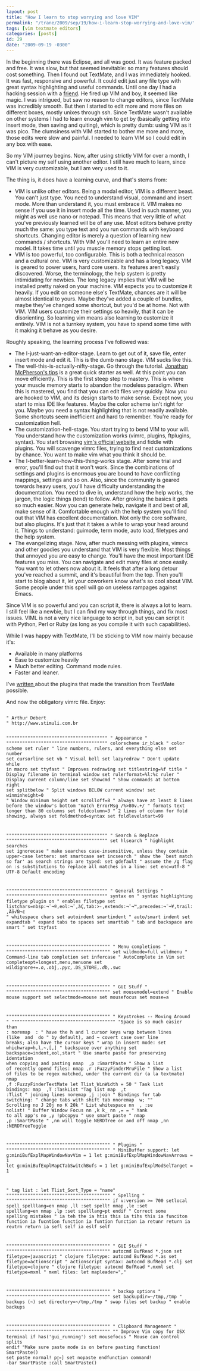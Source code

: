 ```yaml
---
layout: post
title: "How I learn to stop worrying and love VIM"
permalink: "/trane/2009/sep/19/how-i-learn-stop-worrying-and-love-vim/"
tags: [vim textmate editors]
categories: [posts]
id: 29
date: "2009-09-19 -0300"
---
```

In the beginning there was Eclipse, and all was good. It was feature packed and free. It was slow, but that seemed inevitable: so many features should cost something. Then I found out TextMate, and I was immediately hooked. It was fast, responsive and powerful. It could edit just any file type with great syntax highlighting and useful commands. Until one day I had a hacking session with a [friend](http://b1n.org/). He fired up VIM and boy, it seemed like magic. I was intrigued, but saw no reason to change editors, since TextMate was incredibly smooth. But then I started to edit more and more files on different boxes, mostly unixes through ssh. Since TextMate wasn't available on other systems I had to learn enough vim to get by (basically getting into insert mode, then saving and quiting), which is pretty dumb: using VIM as it was pico. The clumsiness with VIM started to bother me more and more, those edits were slow and painful. I needed to learn VIM so I could edit in any box with ease.

So my VIM journey begins. Now, after using strictly VIM for over a month, I can't picture my self using another editor. I still have much to learn, since VIM is very customizable, but I am very used to it. 

The thing is, it does have a learning curve, and that's stems from:

- VIM is unlike other editors. Being a modal editor, VIM is a different beast. You can't just type. You need to understand visual, command and insert mode. More than understand it, you must embrace it. VIM makes no sense if you use it in insert mode all the time. Used in such manner, you might as well use nano or notepad. This means that very little of what you've previously learned will be of any use. Most editors behave pretty much the same: you type text and you run commands with keyboard shortcuts. Changing editor is merely a question of learning new commands / shortcuts. With VIM you'll need to learn an entire new model. It takes time until you muscle memory stops getting lost.
- VIM is too powerful, too configurable. This is both a technical reason and a cultural one. VIM is very customizable and has a long legacy. VIM is geared to power users, hard core users. Its features aren't easily discovered. Worse, the terminology, the help system is pretty intimidating for newbies. The long legacy implies that VIM will be installed pretty naked on your machine. VIM expects you to customize it heavily. If you edit on someone else's TextMate, chances are it will be almost identical to yours. Maybe they've added a couple of bundles, maybe they've changed some shortcut, but you'd be at home. Not with VIM. VIM users customize their settings so heavily, that it can be disorienting. So learning vim means also learning to customize it entirely. VIM is not a turnkey system, you have to spend some time with it making it behave as you desire.

Roughly speaking, the learning process I've followed was:

- The I-just-want-an-editor-stage. Learn to get out of it, save file, enter insert mode and edit it. This is the dumb nano stage. VIM sucks like this.
- The well-this-is-actually-nifty-stage. Go through the tutorial. [ Jonathan McPherson's tips](http://jmcpherson.org/editing.html) is a great quick starter as well. At this point you can move efficiently. This is the first steep step to mastery. This is where your muscle memory starts to abandon the modeless paradigm. When this is mastered, you find that you can edit files very quickly. Now you are hooked to VIM, and its design starts to make sense. Except now, you start to miss IDE like features. Maybe the color scheme isn't right for you. Maybe you need a syntax highlighting that is not readily available. Some shortcuts seem inefficient and hard to remember. You're ready for customization hell. 
- The customization-hell-stage. You start trying to bend VIM to your will. You understand how the customization works (vimrc, plugins, ftplugins, syntax). You start browsing [ vim's official website ](http://www.vim.org) and fiddle with plugins. You will scavenge vimrc files, trying to find neat customizations by chance. You want to make vim what you think it should be.
- The I-better-learn-how-this-thing-works stage. After some trial and error, you'll find out that it won't work. Since the combinations of settings and plugins is enormous you are bound to have conflicting mappings, settings and so on. Also, since the community is geared towards heavy users, you'll have difficulty understanding the documentation. You need to dive in, understand how the help works, the jargon, the logic things (tend) to follow. After groking the basics it gets so much easier. Now you can generate help, navigate it and best of all, make sense of it. Comfortable enough with the help system you'll find out that VIM has excellent documentation. Not only the core software, but also plugins. It's just that it takes a while to wrap your head around it. Things to understand: guimode, term mode, auto load, filetypes and the help system.
- The evangelizing stage. Now, after much messing with plugins, vimrcs and other goodies you understand that VIM is very flexible. Most things that annoyed you are easy to change. You'll have the most important IDE features you miss. You can navigate and edit many files at once easily. You want to let others now about it. It feels that after a long detour you've reached a summit, and it's beautiful from the top. Then you'll start to blog about it, let your coworkers know what's so cool about VIM.  Some people under this spell will go on useless rampages against Emacs.

Since VIM is so powerful and you can script it, there is always a lot to learn. I still feel like a newbie, but I can find my way through things, and fix most issues. VIML is not a very nice language to script in, but you can script it with Python, Perl or Ruby (as long as you compile it with such capabilities). 

While I was happy with TextMate, I'll be sticking to VIM now mainly because it's:

- Available in many platforms
- Ease to customize heavily
- Much better editing. Command mode rules.
- Faster and leaner.

I've [ written ](http://www.stimuli.com.br/trane/2009/sep/21/hello-vim-or-quitting-textmate-cold-turkey/) about the plugins that made the transition from TextMate possible.

And now the obligatory vimrc file. Enjoy:

<code class="vim">
" Arthur Debert
" http://www.stimuli.com.br

""""""""""""""""""""""""""""""""""""""
"            Appearance              "
""""""""""""""""""""""""""""""""""""""
colorscheme ir_black        " color scheme
set ruler                   " line numbers, rulers, and everything else
set number
set cursorline
set vb                      " Visual bell
set lazyredraw              " Don't update while in macro
set ttyfast                 " Improves redrawing
set titlestring=%f title    " Display filename in terminal window
set rulerformat=%l:%c ruler " Display current column/line
set showcmd                 " Show commands at bottom right
set splitbelow              " Split windows BELOW current window!
set winminheight=0          " Window minimum height
set scrolloff=8             " always have at least 8 lines before the window's bottom
"match ErrorMsg /\%>80v.\+/  " formats text longer than 80 columns
set foldcolumn=3              " 2 lines of column for fold showing, always
set foldmethod=syntax
set foldlevelstart=99

""""""""""""""""""""""""""""""""""""""
"  Search & Replace
""""""""""""""""""""""""""""""""""""""
set hlsearch   " highlight searches
set ignorecase " make searches case-insensitive, unless they contain upper-case letters:
set smartcase
set incsearch  " show the `best match so far' as search strings are typed:
set gdefault   " assume the /g flag on :s substitutions to replace all matches in a line:
set enc=utf-8  " UTF-8 Default encoding


""""""""""""""""""""""""""""""""""""""
"           General Settings         "
""""""""""""""""""""""""""""""""""""""
syntax on                                                            " syntax highlighting
filetype plugin on                                                   " enables filetype
set listchars=nbsp:¬¨¬®,eol:¬¨‚àÇ,tab:>-,extends:¬¨¬™,precedes:¬¨¬¥,trail:‚Äö√Ñ¬¢ " whitespace chars
set autoindent smartindent                                           " auto/smart indent
set expandtab                                                        " expand tabs to spaces
set smarttab                                                         " tab and backspace are smart " 
set ttyfast

"""""""""""""""""""""""""""""""""""""""
"           Menu completions          "
"""""""""""""""""""""""""""""""""""""""
set wildmode=full wildmenu                            " Command-line tab completion
set infercase                                         " AutoComplete in Vim
set completeopt=longest,menu,menuone
set wildignore+=*.o,*.obj,*.pyc,*.DS_STORE,*.db,*.swc


"""""""""""""""""""""""""""""""""""""""
"           GUI Stuff                 "
"""""""""""""""""""""""""""""""""""""""
set mousemodel=extend " Enable mouse support
set selectmode=mouse
set mousefocus
set mouse=a


"""""""""""""""""""""""""""""""""""""""
"    Keystrokes -- Moving Around      "
"""""""""""""""""""""""""""""""""""""""
"Space is so much easier than :
noremap <space> :
" have the h and l cursor keys wrap between lines (like <Space> and <BkSpc> do
" by default), and ~ covert case over line breaks; also have the cursor keys
" wrap in insert mode:
set whichwrap=h,l,~,[,]
" backspace over anything
set backspace=indent,eol,start
" Use smarte paste for preserving identation when copying and pasting
nmap <silent> ,p :SmartPaste<cr>
" Show a list of recently opend files:
nmap ,r :FuzzyFinderMruFile<cr>
" Show a list of files to be regex matched, under the current dir (a la textmate)
nmap ,f :FuzzyFinderTextMate<cr>
let Tlist_WinWidth = 50
" Task list bindings:
map <silent> ,T :TaskList<CR>
"Tag list
map <silent> ,t :Tlist<CR>
" joining lines
noremap ,j :join<cr>
" Bindings for tab switching:
" change tabs with shift tab
nnoremap <S-Tab> <C-W>w;
"" Scrolling
no J 20j
no K 20k
" List whitespace
nn <silent> ,<space> :se nolist!<cr>
" Buffer Window Focus
nn ,k       <C-W>k<C-W>_
nn ,=       <C-W>=
" Yank to all app's
no ,y !pbcopy<cr><esc>u 
" use smart paste "
nmap <silent> ,p :SmartPaste<cr>
" ,nn will toggle NERDTree on and off
nmap ,nn :NERDTreeToggle<cr>

"""""""""""""""""""""""""""""""""""""""
"           Plugins                   "
"""""""""""""""""""""""""""""""""""""""
" MiniBuffer support:
let g:miniBufExplMapWindowNavVim = 1
let g:miniBufExplMapWindowNavArrows = 1
let g:miniBufExplMapCTabSwitchBufs = 1
let g:miniBufExplModSelTarget = 1

" tag list :
let Tlist_Sort_Type = "name"
"""""""""""""""""""""""""""""""""""""""
"           Spelling                  "
"""""""""""""""""""""""""""""""""""""""
if v:version >= 700
  setlocal spell spelllang=en
  nmap ,ll :set spell!<CR>
  nmap ,le :set spelllang=en<CR>
  nmap ,lp :set spelllang=pt<CR>
endif
"   Correct some spelling mistakes    "
ia teh      the
ia htis     this
ia tihs     this
ia funciton function
ia fucntion function
ia funtion  function
ia retunr   return
ia reutrn   return
ia sefl     self
ia eslf     self


"""""""""""""""""""""""""""""""""""""""
"           GUI Stuff                 "
"""""""""""""""""""""""""""""""""""""""
autocmd BufRead *.json set filetype=javascript " clojure filetype:
autocmd BufRead *.as set filetype=actionscript " actionscript syntax:
autocmd BufRead *.clj set filetype=clojure     " clojure filetype:
autocmd BufRead *.mxml set filetype=mxml       " mxml files:
let mapleader=","

"""""""""""""""""""""""""""""""""""""""
"           backup options            "
"""""""""""""""""""""""""""""""""""""""
set backupdir=~/tmp,/tmp " backups (~)
set directory=~/tmp,/tmp " swap files
set backup               " enable backups


"""""""""""""""""""""""""""""""""""""""
"           Clipboard Management      "
"""""""""""""""""""""""""""""""""""""""
"" Improve Vim copy for OSX terminal
if has('gui_running')
    set mousefocus          " Mouse can control splits
endif
"Make sure paste mode is on before pasting
function! SmartPaste()
    set paste
    normal! p`[=`]
    set nopaste
endfunction
command! -bar            SmartPaste   :call SmartPaste()

</code>
